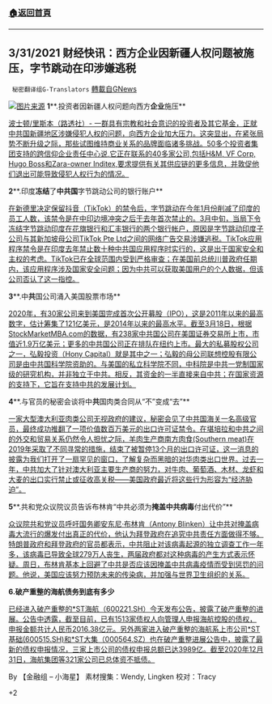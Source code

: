 ###  [:house:返回首頁](https://github.com/ourhimalayas/txt)
---

## 3/31/2021 财经快讯：西方企业因新疆人权问题被施压，字节跳动在印涉嫌逃税
` 秘密翻译组G-Translators` [轉載自GNews](https://gnews.org/zh-hans/1040578/)

![]()![](https://gnews.org/wp-content/uploads/2021/03/图片1-100.png)[图片来源](https://jp.reuters.com/)
**1****.投资者因新疆人权问题向西方****企业****施压**

[波士顿/里斯本（路透社）- 一群具有宗教和社会意识的投资者及其它基金，正就中共国新疆地区涉嫌侵犯人权的问题，向西方企业加大压力。这突显出，在紧张局势不断升级之际，那些试图维持商业关系的品牌面临诸多挑战。50多个投资者集团支持的跨信仰企业责任中心说,它正在联系的40多家公司,包括H&M, VF Corp, Hugo Boss和Zara-owner Inditex,要求提供有关其供应链的更多信息，并敦促他们退出可能导致侵犯人权行为的情况。](https://www.reuters.com/article/us-china-xinjiang-shareholders-exclusive-idUSKBN2BM2FP)

**2****.印度****冻结****了****中共国****字节跳动公司的银行账户**

[在新德里决定保留抖音（TikTok）的禁令后，字节跳动在今年1月份削减了印度的员工人数，该禁令是在中印边境冲突之后于去年首次禁止的。3月中旬，当局下令冻结字节跳动印度在花旗银行和汇丰银行的两个银行帐户，原因是字节跳动印度子公司与其新加坡母公司TikTok Pte Ltd之间的网络广告交易涉嫌逃税。TikTok应用程序禁令是在印度去年禁止数十种中共国应用程序时实行的，这是出于国家安全和主权的考虑。TikTok已在全球范围内受到严格审查；在美国前总统川普政府任期内，该应用程序涉及国家安全问题；因为中共可以获取美国用户的个人数据，但该公司否认了这一指控。](https://www.reuters.com/article/us-bytedance-india-banks-exclusive-idUSKBN2BM20F)

**3****.中****共****国公司涌入美国股票市场**

[2020年，有30家公司来到美国完成首次公开募股（IPO），这是2011年以来的最高数字，估计筹集了121亿美元，是2014年以来的最高水平。截至3月18日，根据StockMarketMBA.com的数据，有238家中共国公司在美国证券交易所上市，市值近1.9万亿美元；更多的中共国公司正在排队在纽约上市。最大的私募股权公司之一，弘毅投资（Hony Capital）就是其中之一；弘毅的母公司联想控股有限公司是由中共国科学院资助的。与美国的私立科学院不同，中科院是中共一党制国家级的研究机构，并非独立于中共。相反，其资金的一半直接来自中共；在国家资源的支持下，它旨在支持中共的发展计划。](https://www.theepochtimes.com/fleeing-from-control-or-raising-capital-chinese-companies-pile-into-us-stock-market_3749040.html)

**4****.与官员的秘密会谈将中****共****国肉类合同从“不”变成“去”**

[一家大型澳大利亚肉类公司无视政府的建议，秘密会见了中共国海关一名高级官员，最终成功推翻了一项价值数百万美元的出口许可证禁令。在堪培拉和中共之间的外交和贸易关系仍然令人担忧之际，羊肉生产商南方肉食(Southern meat)在2019年采取了不同寻常的措施，结束了被暂停13个月的出口许可证，这一消息的披露为我们打开了一扇罕见的窗口，了解复杂而黑暗的对华肉类出口世界。过去一年，中共加大了针对澳大利亚主要生产商的努力，对牛肉、葡萄酒、木材、龙虾和大麦的出口实行禁止或征收高关税——美国政府最近将这些行为形容为“经济胁迫”。](https://www.smh.com.au/national/secret-meeting-with-official-turns-china-meat-contract-from-no-to-go-20210330-p57f6d.html)

**5****.共和党众议院议员告诉布林肯“中共必须为****掩盖中共病毒****付出代价”**

[众议院共和党议员呼吁国务卿安东尼·布林肯（Antony Blinken）让中共对掩盖病毒大流行的爆发付出真正的代价，他认为拜登政府在追究中共责任方面做得不够。特朗普政府和拜登政府的官员都表示，中共阻止对该病毒起源的独立调查工作一年多，该病毒已导致全球279万人丧生，两届政府都对这种病毒的产生方式表示怀疑。周日，布林肯基本上回避了中共是否应该因掩盖中共病毒疫情而受到惩罚的问题。他说，美国应该努力预防未来的传染病，并加强与世界卫生组织的关系。](https://www.washingtonexaminer.com/news/gop-house-member-tells-blinken-china-must-pay-covid-cover-up)

**6.破产重整的海航债务到底有多少**

[已经进入破产重整的\*ST海航（600221.SH）今天发布公告，披露了破产重整的进展。公告中透露，截至目前，已有1513家债权人向管理人申报海航控股的债权，申报金额共计人民币2016.38亿元。另外两家进入破产重整的海航系上市公司\*ST基础(600515.SH)和\*ST大集（000564.SZ）也在破产重整进展公告中，披露了最新的债权申报情况，三家上市公司的债权申报总额已达3989亿。截至2020年12月31日，海航集团等321家公司已总体资不抵债。](https://3g.163.com/money/article/G6BU7S4U002580S6.html)

By 【金融组 – 小海星】
素材搜集：Wendy, Lingken
校对：Tracy

+2
